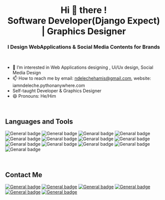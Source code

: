 <h1 align="center">Hi 👋 there ! <br> Software Developer(Django Expect) | Graphics Designer </h1>
<h3 align="center">I Design WebApplications & Social Media Contents for Brands</h3>

<br>


- 👀 I’m interested in Web Applications designing , Ui/Ux design, Social Media Design 
- 📫 How to reach me by email: ndelechehamis@gmail.com, website: iamndeleche.pythonanywhere.com
- Self-taught Developer & Graphics Designer
- 😄 Pronouns: He/Him

<br>

## Languages and Tools

![General badge](https://img.shields.io/badge/Python-3776AB?style=flat&logo=python&logoColor=white)
![General badge](https://img.shields.io/badge/Bootstrap-7952B3?style=flat&logo=bootstrap&logoColor=white)
![Genaral badge](https://img.shields.io/badge/Django-092E20?style=flat&logo=django&logoColor=white)
![Genaral badge](https://img.shields.io/badge/SQLite-003B57?style=flat&logo=sqlite&logoColor=white)
![Genaral badge](https://img.shields.io/badge/MySQL-4479A1?style=flat&logo=mysql&logoColor=white)
![Genaral badge](https://img.shields.io/badge/PHP-777BB4?style=flat&logo=php&logoColor=white)
![Genaral badge](https://img.shields.io/badge/JavaScript-323330?style=flat&logo=javascript&logoColor=F7DF1E)
![Genaral badge](https://img.shields.io/badge/CSS-563d7c?&style=flat&logo=css3&logoColor=white)
![Genaral badge](https://img.shields.io/badge/CSS3-1572B6?style=flat&logo=css3&logoColor=white)
![Genaral badge](https://img.shields.io/badge/HTML-e34c26?style=flat&logo=html5&logoColor=white)
![Genaral badge](https://img.shields.io/badge/Wordpress-21759B?style=flat&logo=wordpress&logoColor=white)
![Genaral badge](https://img.shields.io/badge/Windows-0078D6?style=flat&logo=windows&logoColor=white)
![Genaral badge](https://img.shields.io/badge/Kali_Linux-557C94?style=flat&logo=kali-linux&logoColor=white)
<!--![Genaral badge]()-->


<br>

## Contact Me
[![General badge](https://img.shields.io/badge/Gmail-D14836?style=for-the-badge&logo=gmail&logoColor=white)](MailTo:ndelechehamis@gmail.com)
[![General badge](https://img.shields.io/badge/Facebook-1877F2?style=for-the-badge&logo=facebook&logoColor=white)](https://www.facebook.com/profile.php?id=61558691226421)
[![General badge](https://img.shields.io/badge/Instagram-E4405F?style=for-the-badge&logo=instagram&logoColor=white)](https://www.instagram.com/iamndeleche/)
[![General badge](https://img.shields.io/badge/website-000000?style=for-the-badge&logo=About.me&logoColor=white)](http://iamndeleche.pythonanywhere.com/)
[![General badge](https://img.shields.io/badge/LinkedIn-0A66C2?style=flat&logo=linkedin&logoColor=white)](https://www.linkedin.com/in/ndeleche-hamis-16b36b286/?originalSubdomain=tz)
[![General badge](https://img.shields.io/badge/Pinterest-BD081C?style=flat&logo=pinterest&logoColor=white)](https://www.pinterest.com/Graphics_chaap/)






<!---
ndeleche/ndeleche is a ✨ special ✨ repository because its `README.md` (this file) appears on your GitHub profile.
You can click the Preview link to take a look at your changes.
--->
